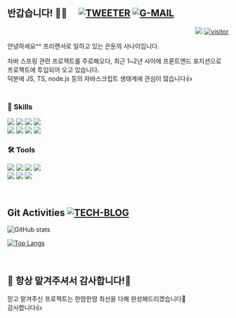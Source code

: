 ## 반갑습니다! 🙇🏻 　[![TWEETER](https://img.shields.io/badge/Twitter-1877f2?style=flat-square&logo=twitter&logoColor=white)](https://twitter.com/chaindevchu) [![G-MAIL](https://img.shields.io/badge/Gmail-d14836?style=flat-square&logo=Gmail&logoColor=white&link=mailto:chaindevchu@gmail.com)](mailto:chaindevchu@gmail.com)  

<!-- ![LINKED-IN](https://img.shields.io/badge/-LinkedIn-blue?style=flat-square&logo=Linkedin&logoColor=white&link=https://www.linkedin.com) -->

<div align="right"/>
    
<a><img src="https://badgen.net/badge/icon/Software engineer?icon=https://caple-static.s3.ap-northeast-2.amazonaws.com/cobalt-badge.svg&label&color=8174f6&labelColor=9b91f8"/></a>
[![visitor](https://hits.seeyoufarm.com/api/count/incr/badge.svg?url=https%3A%2F%2Fgithub.com%2FdaramKim%2Fhit-counter&count_bg=black&title_bg=%23555555&icon=&icon_color=&title=visitor&edge_flat=false)](https://hits.seeyoufarm.com)

<div align="left"/>

안녕하세요^^ 프리랜서로 일하고 있는 은둔의 사나이입니다.

자바 스프링 관련 프로젝트를 주로해오다, 최근 1~2년 사이에 
프론트엔드 포지션으로 프로젝트에 투입되어 오고 있습니다.</br>
덕분에 JS, TS, node.js 등의 자바스크립트 생태계에 관심이 많습니다👍 
</br></br>

### 💪 Skills

<p>
    <img src="https://img.shields.io/badge/JavaScript-white?style=flat-square&logo=JavaScript&logoColor=black&color=F7DF1E"/>
    <img src="https://img.shields.io/badge/Vue-palegoldenrod?style=flat-square&logo=Vue.js&logoColor=black&color=4FC08D"/>
    <img src="https://img.shields.io/badge/React-palegoldenrod?style=flat-square&logo=React&logoColor=black&color=61DAFB"/>
    <img src="https://img.shields.io/badge/Socket.io-palegoldenrod?style=flat-square&logo=Socket.io&logoColor=white&color=010101"/>
    </br>
    <img src="https://img.shields.io/badge/Java-palegoldenrod?style=flat-square&logo=Java&logoColor=red&color=007396"/>
    <img src="https://img.shields.io/badge/Spring-white?style=flat-square&logo=Spring&logoColor=white&color=6DB33F"/>
    <img src="https://img.shields.io/badge/Oracle-palegoldenrod?style=flat-square&logo=Oracle&logoColor=black&color=F80000"/>
    <img src="https://img.shields.io/badge/AOS-none?style=flat-square&logo=Android&logoColor=black&color=3DDC84"/>
</p>

### 🛠 Tools 

<p>
    <img src="https://img.shields.io/badge/Visual Studio Code-none?style=flat-square&logo=Visual Studio Code&logoColor=007ACC&color=lightgrey"/>
    <img src="https://img.shields.io/badge/IntelliJ IDEA-none?style=flat-square&logo=IntelliJ IDEA&logoColor=000000&color=EF2D5E"/>
    <img src="https://img.shields.io/badge/Eclipse IDE-none?style=flat-square&logo=Eclipse IDE&logoColor=2C2255&color=AFDDF2"/>
    <img src="https://img.shields.io/badge/SonarQube-none?style=flat-square&logo=SonarQube&logoColor=4E9BCD&color=2651A2"/>
    </br>
    <img src="https://img.shields.io/badge/Redmine-none?style=flat-square&logo=Redmine&logoColor=B32024&color=orange"/>
    <img src="https://img.shields.io/badge/Confluence-none?style=flat-square&logo=Confluence&logoColor=blue&color=black"/>
    <img src="https://img.shields.io/badge/Android Studio-none?style=flat-square&logo=Android Studio&logoColor=3DDC84&color=grey"/>
      
</p>


</br>

## Git Activities [![TECH-BLOG](http://img.shields.io/badge/github-black?style=flat-square&logo=github)](https://github.com/hardcarryDev)

![GitHub stats](https://github-readme-stats.vercel.app/api?username=hardcarryDev&show_icons=true&bg_color=10,e96443,904e95&title_color=184e95&text_color=black&border_color=onedark)
<!-- 
All inbuilt themes :-
dark, radical, merko, gruvbox, tokyonight, onedark, cobalt, synthwave, highcontrast, dracula
 -->
<!-- graident
&bg_color=30,e96443,904e95&title_color=fff&text_color=fff 
-->

[![Top Langs](https://github-readme-stats.vercel.app/api/top-langs/?username=hardcarryDev&layout=compact&theme=cobalt&border_color=2e4058&hide=python,C,C%2B%2B)](https://github.com/hardcarryDev)

<br>

## :sparkling_heart: 항상 맡겨주셔서 감사합니다!💯

믿고 맡겨주신 프로젝트는 한땀한땀 최선을 다해 완성해드리겠습니다🤗
<br>
감사합니다👍  

